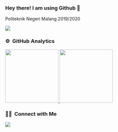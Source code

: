 ### Hey there! I am using Github 👋 

Politeknik Negeri Malang 2019/2020 

![](https://komarev.com/ghpvc/?username=nazariosafariesqi&color=blueviolet)

### ⚙️ &nbsp;GitHub Analytics

<p align="left">
<a href="https://github.com/nazariosafariesqi">
  <img height="170em" src="https://github-readme-stats.vercel.app/api/top-langs/?username=nazariosafariesqi&layout=compact&langs_count=8&theme=gotham"/>
  <img height="170em" src="https://github-readme-stats.vercel.app/api?username=nazariosafariesqi&show_icons=true&theme=gotham&include_all_commits=true&count_private=true"/>
</a>
</p>

### 🤝🏻 &nbsp;Connect with Me

<p align="left">
<a href="mailto: nazariotyo@gmail.com"><img src="https://img.shields.io/badge/-nazariotyo@gmail.com-D14836?style=flat&logo=Gmail&logoColor=white"/></a>
</p>
